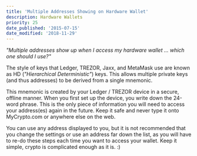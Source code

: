 ```yaml
---
title: 'Multiple Addresses Showing on Hardware Wallet'
description: Hardware Wallets
priority: 25
date_published: '2015-07-15'
date_modified: '2018-11-29'
---
```


_"Multiple addresses show up when I access my hardware wallet ... which one should I use?"_

The style of keys that Ledger, TREZOR, Jaxx, and MetaMask use are known as HD (*"Hierarchical Deterministic"*) keys. This allows multiple private keys (and thus addresses) to be derived from a single mnemonic.

This mnemonic is created by your Ledger / TREZOR device in a secure, offline manner. When you first set up the device, you write down the 24-word phrase. This is the only piece of information you will need to access your address(es) again in the future. Keep it safe and never type it onto MyCrypto.com or anywhere else on the web.

You can use any address displayed to you, but it is not recommended that you change the settings or use an address far down the list, as you will have to re-do these steps each time you want to access your wallet. Keep it simple, crypto is complicated enough as it is. :)
